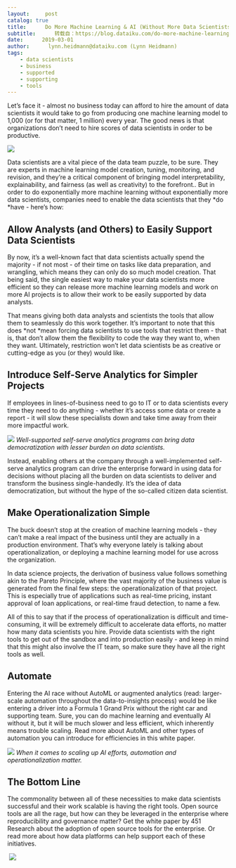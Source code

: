 ```yaml
---
layout:     post
catalog: true
title:      Do More Machine Learning & AI (Without More Data Scientists)
subtitle:      转载自：https://blog.dataiku.com/do-more-machine-learning-ai-without-more-data-scientists
date:      2019-03-01
author:      lynn.heidmann@dataiku.com (Lynn Heidmann)
tags:
    - data scientists
    - business
    - supported
    - supporting
    - tools
---
```


Let’s face it - almost no business today can afford to hire the amount of data scientists it would take to go from producing one machine learning model to 1,000 (or for that matter, 1 million) every year. The good news is that organizations don’t need to hire scores of data scientists in order to be productive.

![](https://blog.dataiku.com/hs-fs/hubfs/code-laptop.jpg?width=5000&name=code-laptop.jpg)


Data scientists are a vital piece of the data team puzzle, to be sure. They are experts in machine learning model creation, tuning, monitoring, and revision, and they’re a critical component of bringing model interpretability, explainability, and fairness (as well as creativity) to the forefront.. But in order to do exponentially more machine learning without exponentially more data scientists, companies need to enable the data scientists that they *do *have - here’s how:

## Allow Analysts (and Others) to Easily Support Data Scientists

By now, it’s a well-known fact that data scientists actually spend the majority - if not most - of their time on tasks like data preparation, and wrangling, which means they can only do so much model creation. That being said, the single easiest way to make your data scientists more efficient so they can release more machine learning models and work on more AI projects is to allow their work to be easily supported by data analysts.

That means giving both data analysts and scientists the tools that allow them to seamlessly do this work together. It’s important to note that this does *not *mean forcing data scientists to use tools that restrict them - that is, that don’t allow them the flexibility to code the way they want to, when they want. Ultimately, restriction won’t let data scientists be as creative or cutting-edge as you (or they) would like.

## Introduce Self-Serve Analytics for Simpler Projects

If employees in lines-of-business need to go to IT or to data scientists every time they need to do anything - whether it’s access some data or create a report - it will slow these specialists down and take time away from their more impactful work.

![](https://blog.dataiku.com/hs-fs/hubfs/team-working-together.jpg?width=264&name=team-working-together.jpg)
*Well-supported self-serve analytics programs can bring data democratization with lesser burden on data scientists.*

Instead, enabling others at the company through a well-implemented self-serve analytics program can drive the enterprise forward in using data for decisions without placing all the burden on data scientists to deliver and transform the business single-handedly. It’s the idea of data democratization, but without the hype of the so-called citizen data scientist.

## Make Operationalization Simple

The buck doesn’t stop at the creation of machine learning models - they can’t make a real impact of the business until they are actually in a production environment. That’s why everyone lately is talking about operationalization, or deploying a machine learning model for use across the organization.

In data science projects, the derivation of business value follows something akin to the Pareto Principle, where the vast majority of the business value is generated from the final few steps: the operationalization of that project. This is especially true of applications such as real-time pricing, instant approval of loan applications, or real-time fraud detection, to name a few.

All of this to say that if the process of operationalization is difficult and time-consuming, it will be extremely difficult to accelerate data efforts, no matter how many data scientists you hire. Provide data scientists with the right tools to get out of the sandbox and into production easily - and keep in mind that this might also involve the IT team, so make sure they have all the right tools as well.

## Automate

Entering the AI race without AutoML or augmented analytics (read: larger-scale automation throughout the data-to-insights process) would be like entering a driver into a Formula 1 Grand Prix without the right car and supporting team. Sure, you can do machine learning and eventually AI without it, but it will be much slower and less efficient, which inherently means trouble scaling. Read more about AutoML and other types of automation you can introduce for efficiencies in this white paper.

![](https://blog.dataiku.com/hs-fs/hubfs/automation.gif?width=250&name=automation.gif)
*When it comes to scaling up AI efforts, automation and operationalization matter.*

## The Bottom Line

The commonality between all of these necessities to make data scientists successful and their work scalable is having the right tools. Open source tools are all the rage, but how can they be leveraged in the enterprise where reproducibility and governance matter? Get the white paper by 451 Research about the adoption of open source tools for the enterprise. Or read more about how data platforms can help support each of these initiatives.

 ![](https://blog.dataiku.com/hs/cta/cta/default/2123903/6c33c7a1-460e-4f38-92df-9285be8ba15d.png)

